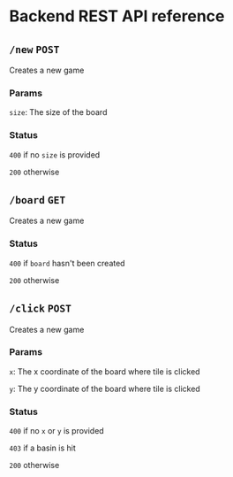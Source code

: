 # Backend REST API reference



## `/new` `POST`
Creates a new game
### Params
`size`: The size of the board

### Status
`400` if no `size` is provided

`200` otherwise

 

## `/board` `GET`
Creates a new game

### Status
`400` if `board` hasn't been created

`200` otherwise

 

## `/click` `POST`
Creates a new game
### Params
`x`: The x coordinate of the board where tile is clicked

`y`: The y coordinate of the board where tile is clicked

### Status
`400` if no `x` or `y` is provided

`403` if  a basin is hit

`200` otherwise

